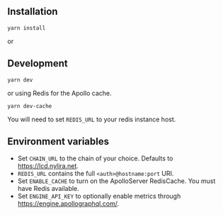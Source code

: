 ## Installation

```
yarn install
```

or 

## Development
```
yarn dev
```

or using Redis for the Apollo cache.

```
yarn dev-cache
```

You will need to set `REDIS_URL` to your redis instance host.

## Environment variables

- Set `CHAIN_URL` to the chain of your choice. Defaults to https://lcd.nylira.net.
- `REDIS_URL` contains the full `<auth>@hostname:port` URI.
- Set `ENABLE_CACHE` to turn on the ApolloServer RedisCache. You must have Redis available.
- Set `ENGINE_API_KEY` to optionally enable metrics through https://engine.apollographql.com/. 
